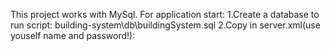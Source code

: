 This project works with MySql.
For application start:
	1.Create a database to run script: building-system\db\buildingSystem.sql
	2.Copy in server.xml(use youself name and  password!):
		<Resource	auth="Container" 
				driverClassName="com.mysql.jdbc.Driver" 
				maxActive="100" 
				maxIdle="30" 
				maxWait="10000" 
				name="jdbc/building_system_resource" 
				password="root" 
				type="javax.sql.DataSource" 
				url="jdbc:mysql://localhost:3306/building_system" 
				username="root"
		/>

